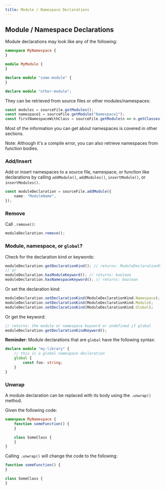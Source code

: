 ```yaml
---
title: Module / Namespace Declarations
---
```


## Module / Namespace Declarations

Module declarations may look like any of the following:

```ts
namespace MyNamespace {
}

module MyModule {
}

declare module "some-module" {
}

declare module "other-module";
```

They can be retrieved from source files or other modules/namespaces:

```ts
const modules = sourceFile.getModules();
const namespace1 = sourceFile.getModule("Namespace1");
const firstNamespaceWithClass = sourceFile.getModule(n => n.getClasses().length > 0);
```

Most of the information you can get about namespaces is covered in other sections.

Note: Although it's a compile error, you can also retrieve namespaces from function bodies.

### Add/Insert

Add or insert namespaces to a source file, namespace, or function like declarations by calling `addModule()`, `addModules()`, `insertModule()`, or `insertModules()`.

```ts
const moduleDeclaration = sourceFile.addModule({
    name: "ModuleName",
});
```

### Remove

Call `.remove()`:

```ts
moduleDeclaration.remove();
```

### Module, namespace, or `global`?

Check for the declaration kind or keywords:

```ts
moduleDeclaration.getDeclarationKind(); // returns: ModuleDeclarationKind
// or
moduleDeclaration.hasModuleKeyword(); // returns: boolean
moduleDeclaration.hasNamespaceKeyword(); // returns: boolean
```

Or set the declaration kind:

```ts
moduleDeclaration.setDeclarationKind(ModuleDeclarationKind.Namespace);
moduleDeclaration.setDeclarationKind(ModuleDeclarationKind.Module);
moduleDeclaration.setDeclarationKind(ModuleDeclarationKind.Global);
```

Or get the keyword:

```ts
// returns: the module or namespace keyword or undefined if global
moduleDeclaration.getDeclarationKindKeyword();
```

**Reminder:** Module declarations that are `global` have the following syntax:

```ts ignore-error: 2664, 2669
declare module "my-library" {
    // this is a global namespace declaration
    global {
        const foo: string;
    }
}
```

### Unwrap

A module declaration can be replaced with its body using the `.unwrap()` method.

Given the following code:

```ts
namespace MyNamespace {
    function someFunction() {
    }

    class SomeClass {
    }
}
```

Calling `.unwrap()` will change the code to the following:

```ts
function someFunction() {
}

class SomeClass {
}
```
